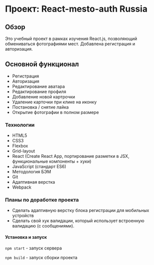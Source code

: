# Проект: React-mesto-auth Russia

## Обзор

Это учебный проект в рамках изучения React.js, позволяющий обмениваться фотографиями мест. Добавлена регистрация и авторизация.


## Основной функционал

+ Регистрация
+ Авторизация
+ Редактирование аватара
+ Редактирование профиля
+ Добавление новой картрочки
+ Удаление карточки при клике на иконку
+ Постановка / снятие лайка
+ Открытие фотографии в полном размере


### Технологии
+ HTML5
+ CSS3
+ Flexbox
+ Grid-layout
+ React (Create React App, портирование разметки в JSX, функциональные компоненты + хуки)
+ JavaScript (стандарт ES6)
+ Методология БЭМ
+ Git
+ Адаптивная верстка
+ Webpack


### Планы по доработке проекта
+ Сделать адаптивную верстку блока регистрации для мобильных устройств
+ Сделать свой хук валидации, который использует встроенную валидацию (с сообщениями).


#### Установка и запуск

`npm start` - запуск сервера

`npm build` - запуск сборки проекта
